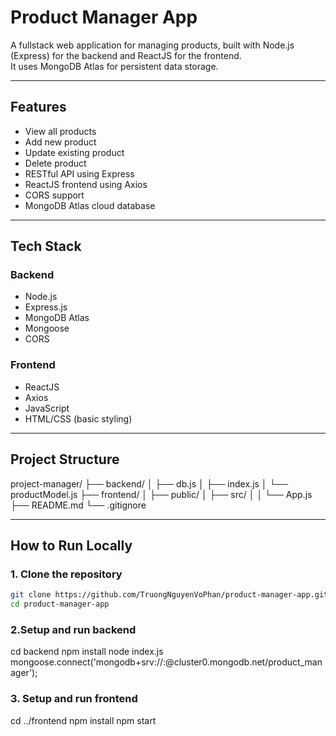 # Product Manager App

A fullstack web application for managing products, built with Node.js (Express) for the backend and ReactJS for the frontend.  
It uses MongoDB Atlas for persistent data storage.

---

## Features

- View all products
- Add new product
- Update existing product
- Delete product
- RESTful API using Express
- ReactJS frontend using Axios
- CORS support
- MongoDB Atlas cloud database

---

## Tech Stack

### Backend
- Node.js
- Express.js
- MongoDB Atlas
- Mongoose
- CORS

### Frontend
- ReactJS
- Axios
- JavaScript
- HTML/CSS (basic styling)

---

## Project Structure

project-manager/
├── backend/
│ ├── db.js
│ ├── index.js
│ └── productModel.js
├── frontend/
│ ├── public/
│ ├── src/
│ │ └── App.js
├── README.md
└── .gitignore



---

## How to Run Locally

### 1. Clone the repository
```bash
git clone https://github.com/TruongNguyenVoPhan/product-manager-app.git
cd product-manager-app
``` 
### 2.Setup and run backend
cd backend
npm install
node index.js
mongoose.connect('mongodb+srv://<username>:<password>@cluster0.mongodb.net/product_manager');

### 3. Setup and run frontend
cd ../frontend
npm install
npm start